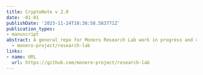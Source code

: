 ```yaml
---
title: CryptoNote v 2.0
date: -01-01
publishDate: '2023-11-24T10:38:58.583771Z'
publication_types:
- manuscript
abstract: A general repo for Monero Research Lab work in progress and completed work
  - monero-project/research-lab
links:
- name: URL
  url: https://github.com/monero-project/research-lab
---
```


